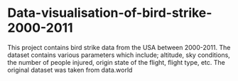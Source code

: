 # Data-visualisation-of-bird-strike-2000-2011
This project contains bird strike data from the USA between 2000-2011. The dataset contains various parameters which include; altitude, sky conditions, the number of people injured, origin state of the flight, flight type, etc. The original dataset was taken from data.world
